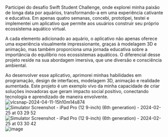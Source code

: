 Participei do desafio Swift Student Challenge, onde explorei minha paixão de longa data por aquários, transformando-a em uma experiência cativante e educativa. Em apenas quatro semanas, concebi, prototipei, testei e implementei um aplicativo que permite aos usuários construir seu próprio ecossistema aquático virtual.

A cada elemento adicionado ao aquário, o aplicativo não apenas oferece uma experiência visualmente impressionante, graças à modelagem 3D e animação, mas também proporciona uma jornada educativa sobre a importância do equilíbrio nos ecossistemas aquáticos. O diferencial desse projeto reside na sua abordagem imersiva, que une diversão e consciência ambiental.

Ao desenvolver esse aplicativo, aprimorei minhas habilidades em programação, design de interfaces, modelagem 3D, animação e realidade aumentada. Este projeto é um exemplo vivo da minha capacidade de criar soluções inovadoras que geram impacto social positivo, conectando tecnologia e aprendizado de maneira envolvente.
![vlcsnap-2024-04-11-15h10m14s874](https://github.com/LuisFontinelles/LifeTank---Swift-Student-Challenge/assets/49081960/3d5b8d2a-7200-4a80-b6cd-ee45f247bc87)
![Simulator Screenshot - iPad Pro (12 9-inch) (6th generation) - 2024-02-25 at 03 29 52](https://github.com/LuisFontinelles/LifeTank---Swift-Student-Challenge/assets/49081960/dfb87f0e-6caa-4ccd-813e-0949861aa24b)
![Simulator Screenshot - iPad Pro (12 9-inch) (6th generation) - 2024-02-25 at 03 30 42](https://github.com/LuisFontinelles/LifeTank---Swift-Student-Challenge/assets/49081960/be79597e-1dbf-462c-82f6-aad0f22b8b04)
![image](https://github.com/LuisFontinelles/LifeTank---Swift-Student-Challenge/assets/49081960/4c44aac0-0fbe-4587-9ddd-e662315c8533)
